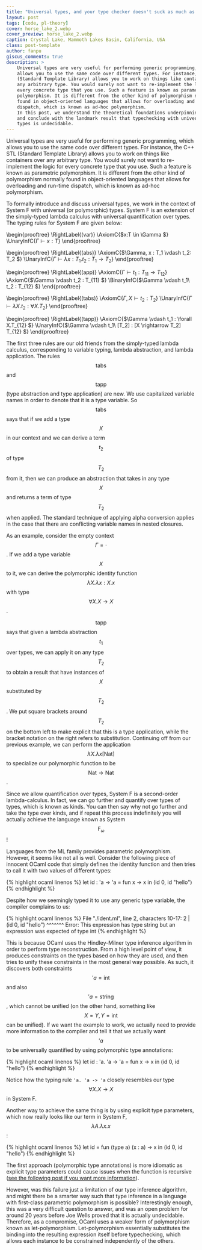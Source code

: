 ```yaml
---
title: "Universal types, and your type checker doesn't suck as much as you think"
layout: post
tags: [code, pl-theory]
cover: horse_lake_2.webp
cover_preview: horse_lake_2.webp
caption: Crystal Lake, Mammoth Lakes Basin, California, USA
class: post-template
author: fanpu
giscus_comments: true
description: >
    Universal types are very useful for performing generic programming, which
    allows you to use the same code over different types. For instance, the C++ STL
    (Standard Template Library) allows you to work on things like containers over
    any arbitrary type. You would surely not want to re-implement the logic for
    every concrete type that you use. Such a feature is known as parametric
    polymorphism. It is different from the other kind of polymorphism normally
    found in object-oriented languages that allows for overloading and run-time
    dispatch, which is known as ad-hoc polymorphism. 
    In this post, we understand the theoretical foundations underpinning universal types,
    and conclude with the landmark result that typechecking with universal
    types is undecidable.
---
```


Universal types are very useful for performing generic programming, which allows you to use the same code over different types. For instance, the C++ STL (Standard Template Library) allows you to work on things like containers over any arbitrary type. You would surely not want to re-implement the logic for every concrete type that you use. Such a feature is known as parametric polymorphism. It is different from the other kind of polymorphism normally found in object-oriented languages that allows for overloading and run-time dispatch, which is known as ad-hoc polymorphism. 

To formally introduce and discuss universal types, we work in the context of System F with universal (or polymorphic) types. System F is an extension of the simply-typed lambda calculus with universal quantification over types. The typing rules for System F are given below:

\begin{prooftree}
\RightLabel{\(var\)}
\AxiomC{$x:T \in \Gamma $}
\UnaryInfC{$\Gamma \vdash x : T$}
\end{prooftree}

\begin{prooftree}
\RightLabel{\(abs\)}
\AxiomC{$\Gamma, x : T_1 \vdash t_2: T_2 $}
\UnaryInfC{$\Gamma \vdash \lambda x : T_1.t_2 : T_1 \rightarrow T_2$}
\end{prooftree}

\begin{prooftree}
\RightLabel{\(app\)}
\AxiomC{$\Gamma \vdash t_1 : T_{11} \rightarrow T_{12}$}
\AxiomC{$\Gamma \vdash t_2 : T_{11} $}
\BinaryInfC{$\Gamma \vdash t_1\ t_2 : T_{12} $}
\end{prooftree}

\begin{prooftree}
\RightLabel{\(tabs\)}
\AxiomC{$\Gamma, X \vdash t_2 : T_2$}
\UnaryInfC{$\Gamma \vdash \lambda X.t_2 : \forall X.T_2$}
\end{prooftree}

\begin{prooftree}
\RightLabel{\(tapp\)}
\AxiomC{$\Gamma \vdash t_1 : \forall X.T_{12} $}
\UnaryInfC{$\Gamma \vdash t_1\ [T_2] : [X \rightarrow T_2] T_{12} $}
\end{prooftree}

The first three rules are our old friends from the simply-typed lambda calculus, corresponding to variable typing, lambda abstraction, and lambda application. 
The rules $$\textsf{tabs}$$ and $$\textsf{tapp}$$ (type abstraction and type application) are new. We use capitalized variable names in order to denote that it is a type variable. So $$\textsf{tabs}$$ says that if we add a type $$X$$ in our context and we can derive a term $$t_2$$ of type $$T_2$$ from it, then we can produce an abstraction that takes in any type $$X$$ and returns a term of type $$T_2$$ when applied. The standard technique of applying alpha conversion applies in the case that there are conflicting variable names in nested closures. 

As an example, consider the empty context $$\Gamma = \cdot$$. If we add a type variable $$X$$ to it, we can derive the polymorphic identity function $$\lambda X. \lambda x : X.x$$ with type $$\forall X.X \rightarrow X$$. 

$$\textsf{tapp}$$ says that given a lambda abstraction $$t_1$$ over types, we can apply it on any type $$T_2$$ to obtain a result that have instances of $$X$$ substituted by $$T_2$$. We put square brackets around $$T_2$$ on the bottom left to make explicit that this is a type application, while the bracket notation on the right refers to substitution. Continuing off from our previous example, we can perform the application $$\lambda X. \lambda x [\textsf{Nat}]$$ to specialize our polymorphic function to be $$\textsf{Nat} \rightarrow \textsf{Nat}$$.

Since we allow quantification over types, System F is a second-order lambda-calculus. In fact, we can go further and quantify over types of types, which is known as kinds. You can then say why not go further and take the type over kinds, and if repeat this process indefinitely you will actually achieve the language known as System $$\text{F}_\omega$$!

Languages from the ML family provides parametric polymorphism. However, it seems like not all is well. Consider the following piece of innocent OCaml code that simply defines the identity function and then tries to call it with two values of different types:

{% highlight ocaml linenos %}
let id : 'a -> 'a = fun x -> x in
(id 0, id "hello")
{% endhighlight %}

Despite how we seemingly typed it to use any generic type variable, the compiler complains to us:

{% highlight ocaml linenos %}
File "./ident.ml", line 2, characters 10-17:
2 | (id 0, id "hello")
              ^^^^^^^
Error: This expression has type string but an expression was expected of type
         int
{% endhighlight %}

This is because OCaml uses the Hindley-Milner type inference algorithm in order to perform type reconstruction. From a high level point of view, it produces constraints on the types based on how they are used, and then tries to unify these constraints in the most general way possible. As such, it discovers both constraints $$'a = \textsf{int}$$ and also $$'a = \textsf{string}$$, which cannot be unified (on the other hand, something like $$X = Y, Y = \textsf{int}$$ can be unified). If we want the example to work, we actually need to provide more information to the compiler and tell it that we actually want $$'a$$ to be universally quantified by using polymorphic type annotations:

{% highlight ocaml linenos %}
let id : 'a. 'a -> 'a = fun x -> x in
(id 0, id "hello")
{% endhighlight %}

Notice how the typing rule `'a. 'a -> 'a` closely resembles our type $$\forall X.X \rightarrow X$$ in System F. 

Another way to achieve the same thing is by using explicit type parameters, which now really looks like our term in System F, $$\lambda A. \lambda x.x$$:

{% highlight ocaml linenos %}
let id = fun (type a) (x : a) -> x in
(id 0, id "hello")
{% endhighlight %}

The first approach (polymorphic type annotations) is more idiomatic as explicit type parameters could cause issues when the function is recursive ([see the following post if you want more information](https://blog.janestreet.com/ensuring-that-a-function-is-polymorphic-in-ocaml-3-12/)).

However, was this failure just a limitation of our type inference algorithm,
and might there be a smarter way such that type inference in a language with
first-class parametric polymorphism is possible? Interestingly enough, this was
a very difficult question to answer, and was an open problem for around 20
years before Joe Wells proved that it is actually undecidable. Therefore, as a
compromise, OCaml uses a weaker form of polymorphism known as let-polymorphism.
Let-polymorphism essentially substitutes the binding into the resulting
expression itself before typechecking, which allows each instance to be
constrained independently of the others.
